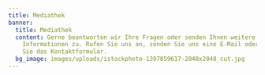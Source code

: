 ```yaml
---
title: Mediathek
banner:
  title: Mediathek
  content: Gerne beantworten wir Ihre Fragen oder senden Ihnen weitere
    Informationen zu. Rufen Sie uns an, senden Sie uns eine E-Mail oder nutzen
    Sie das Kontaktformular.
  bg_image: images/uploads/istockphoto-1397859617-2048x2048_cut.jpg
---
```

